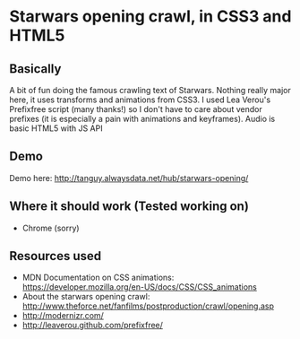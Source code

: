 # Starwars opening crawl, in CSS3 and HTML5

## Basically
A bit of fun doing the famous crawling text of Starwars. Nothing really major here, it uses transforms and animations from CSS3. I used Lea Verou's Prefixfree script (many thanks!) so I don't have to care about vendor prefixes (it is especially a pain with animations and keyframes). Audio is basic HTML5 with JS API

## Demo
Demo here: http://tanguy.alwaysdata.net/hub/starwars-opening/

## Where it should work (Tested working on)
* Chrome (sorry)

## Resources used
* MDN Documentation on CSS animations: https://developer.mozilla.org/en-US/docs/CSS/CSS_animations
* About the starwars opening crawl: http://www.theforce.net/fanfilms/postproduction/crawl/opening.asp
* http://modernizr.com/
* http://leaverou.github.com/prefixfree/

